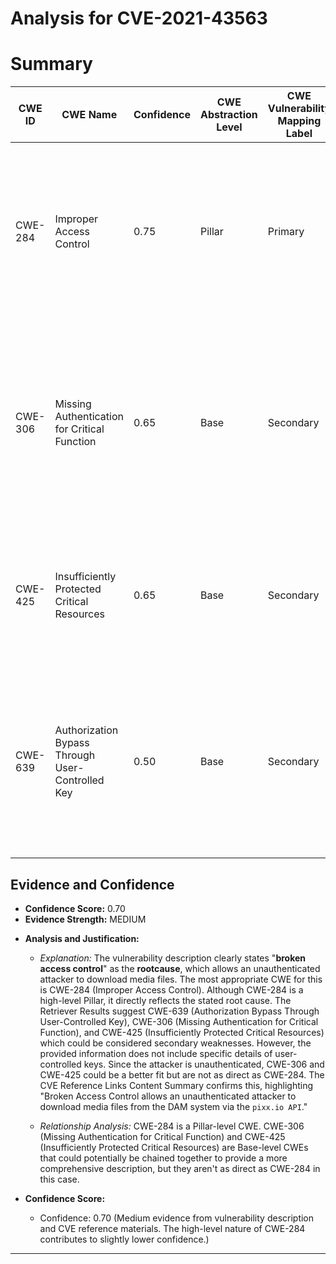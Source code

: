 # Analysis for CVE-2021-43563

# Summary
| CWE ID | CWE Name | Confidence | CWE Abstraction Level | CWE Vulnerability Mapping Label | CWE-Vulnerability Mapping Notes |
|---|---|---|---|---|---|
| CWE-284 | Improper Access Control | 0.75 | Pillar | Primary | The vulnerability involves **broken access control** leading to unauthorized access to media files. This is a very general, high-level CWE. |
| CWE-306 | Missing Authentication for Critical Function | 0.65 | Base | Secondary | The vulnerability can be viewed as a case of missing authentication for critical functions, but access control is a broader category that better captures the overall issue. |
| CWE-425 | Insufficiently Protected Critical Resources | 0.65 | Base | Secondary | The web application does not adequately enforce appropriate authorization on all restricted URLs, scripts, or files. |
| CWE-639 | Authorization Bypass Through User-Controlled Key | 0.50 | Base | Secondary | The authorization functionality does not prevent one user from gaining access to another user's data or record by modifying the key value identifying the data |

## Evidence and Confidence

*   **Confidence Score:** 0.70
*   **Evidence Strength:** MEDIUM

- **Analysis and Justification:**  
  - *Explanation:* The vulnerability description clearly states "**broken access control**" as the **rootcause**, which allows an unauthenticated attacker to download media files. The most appropriate CWE for this is CWE-284 (Improper Access Control). Although CWE-284 is a high-level Pillar, it directly reflects the stated root cause. The Retriever Results suggest CWE-639 (Authorization Bypass Through User-Controlled Key), CWE-306 (Missing Authentication for Critical Function), and CWE-425 (Insufficiently Protected Critical Resources) which could be considered secondary weaknesses. However, the provided information does not include specific details of user-controlled keys. Since the attacker is unauthenticated, CWE-306 and CWE-425 could be a better fit but are not as direct as CWE-284. The CVE Reference Links Content Summary confirms this, highlighting "Broken Access Control allows an unauthenticated attacker to download media files from the DAM system via the `pixx.io API`."
  
  - *Relationship Analysis:* CWE-284 is a Pillar-level CWE. CWE-306 (Missing Authentication for Critical Function) and CWE-425 (Insufficiently Protected Critical Resources) are Base-level CWEs that could potentially be chained together to provide a more comprehensive description, but they aren't as direct as CWE-284 in this case.

- **Confidence Score:**  
  - Confidence: 0.70 (Medium evidence from vulnerability description and CVE reference materials. The high-level nature of CWE-284 contributes to slightly lower confidence.)

---
